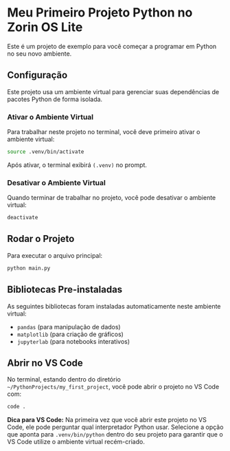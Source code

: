 # Meu Primeiro Projeto Python no Zorin OS Lite

Este é um projeto de exemplo para você começar a programar em Python no seu novo ambiente.

## Configuração

Este projeto usa um ambiente virtual para gerenciar suas dependências de pacotes Python de forma isolada.

### Ativar o Ambiente Virtual

Para trabalhar neste projeto no terminal, você deve primeiro ativar o ambiente virtual:

```bash
source .venv/bin/activate
```

Após ativar, o terminal exibirá `(.venv)` no prompt.

### Desativar o Ambiente Virtual

Quando terminar de trabalhar no projeto, você pode desativar o ambiente virtual:

```bash
deactivate
```

## Rodar o Projeto

Para executar o arquivo principal:

```bash
python main.py
```

## Bibliotecas Pre-instaladas

As seguintes bibliotecas foram instaladas automaticamente neste ambiente virtual:

*   `pandas` (para manipulação de dados)
*   `matplotlib` (para criação de gráficos)
*   `jupyterlab` (para notebooks interativos)

## Abrir no VS Code

No terminal, estando dentro do diretório `~/PythonProjects/my_first_project`, você pode abrir o projeto no VS Code com:

```bash
code .
```

**Dica para VS Code:** Na primeira vez que você abrir este projeto no VS Code, ele pode perguntar qual interpretador Python usar. Selecione a opção que aponta para `.venv/bin/python` dentro do seu projeto para garantir que o VS Code utilize o ambiente virtual recém-criado.
